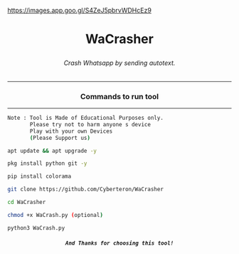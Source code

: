 https://images.app.goo.gl/S4ZeJ5pbrvWDHcEz9
# <p align="center">WaCrasher
###### <p align="center">Crash Whatsapp by  sending autotext.
***
### <p align="center">Commands to run tool
***

```bash
Note : Tool is Made of Educational Purposes only.
       Please try not to harm anyone s device 
       Play with your own Devices
       (Please Support us)
```
```bash
apt update && apt upgrade -y
```
```bash
pkg install python git -y
```
```bash
pip install colorama
```
```bash
git clone https://github.com/Cyberteron/WaCrasher
```
```bash
cd WaCrasher
```
```bash
chmod +x WaCrash.py (optional)
```
```bash
python3 WaCrash.py
```
##### <p align="center">```And Thanks for choosing this tool!```
